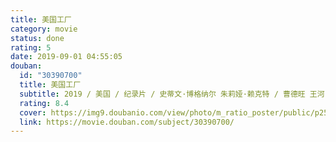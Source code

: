 ```yaml
---
title: 美国工厂
category: movie
status: done
rating: 5
date: 2019-09-01 04:55:05
douban:
  id: "30390700"
  title: 美国工厂
  subtitle: 2019 / 美国 / 纪录片 / 史蒂文·博格纳尔 朱莉娅·赖克特 / 曹德旺 王河
  rating: 8.4
  cover: https://img9.doubanio.com/view/photo/m_ratio_poster/public/p2566470596.jpg
  link: https://movie.douban.com/subject/30390700/
---
```


